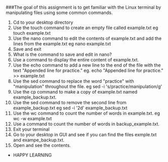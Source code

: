 ###The goal of this assignment is to get familiar with the Linux terminal by manipulating files using some common commands.


1. Cd to your desktop directory
2. Use the touch command to create an empty file called example.txt eg touch example.txt
3. Use the nano command to edit the contents of example.txt and  add the lines from the example.txt eg nano example.txt
4. Save and exit
5. What is the command to save and edit in nano?
6. Use a command to display the entire content of example.txt.
7. Use the echo command to add a new line to the end of the file with the text "Appended line for practice." eg. echo "Appended line for practice." >> example.txt
8. Use the sed command to replace the word "practice" with "manipulation" throughout the file. eg sed -i 's/practice/manipulation/g'
9. Use the cp command to make a copy of example.txt named example_backup.txt.
10. Use the sed command to remove the second line from example_backup.txt eg  sed -i '2d' example_backup.txt
11. Use the wc command to count the number of words in example.txt. eg wc -w example.txt
12. Use a command to count the number of words in backup_example.txt.
13. Exit your terminal
14. Go to your desktop in GUI and see if you can find the files exmple.txt and exampe_backup.txt.
15. Open and see the contents.

- HAPPY LEARNING